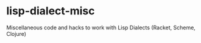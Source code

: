 # lisp-dialect-misc
Miscellaneous code and hacks to work with Lisp Dialects (Racket, Scheme, Clojure)
